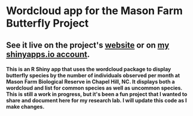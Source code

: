 # Wordcloud app for the Mason Farm Butterfly Project

## See it live on the project's [website](https://ncbutterflies.web.unc.edu/what-is-flying/) or on [my shinyapps.io account](https://kaugustine.shinyapps.io/wordcloud/).

#### This is an R Shiny app that uses the wordcloud package to display butterfly species by the number of individuals observed per month at Mason Farm Biological Reserve in Chapel Hill, NC. It displays both a wordcloud and list for common species as well as uncommon species. This is still a work in progress, but it's been a fun project that I wanted to share and document here for my research lab. I will update this code as I make changes.
